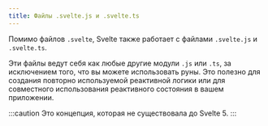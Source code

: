 ```yaml
---
title: Файлы .svelte.js и .svelte.ts
---
```


Помимо файлов `.svelte`, Svelte также работает с файлами `.svelte.js` и `.svelte.ts`.

Эти файлы ведут себя как любые другие модули `.js` или `.ts`, за исключением того, что вы можете использовать руны. Это полезно для создания повторно используемой реактивной логики или для совместного использования реактивного состояния в вашем приложении.

:::caution
Это концепция, которая не существовала до Svelte 5.
:::
